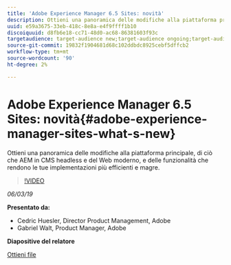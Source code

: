 ```yaml
---
title: 'Adobe Experience Manager 6.5 Sites: novità'
description: Ottieni una panoramica delle modifiche alla piattaforma principale, di ciò che AEM in CMS headless e del Web moderno, e delle funzionalità che rendono le tue implementazioni più efficienti e magre.
uuid: e59a3675-33eb-418c-8e8a-e4f9ffff1b10
discoiquuid: d8fb6e18-cc71-48d0-ac68-86381603f93c
targetaudience: target-audience new;target-audience ongoing;target-audience upgrader
source-git-commit: 19832f1904681d68c102ddbdc8925cebf5dffcb2
workflow-type: tm+mt
source-wordcount: '90'
ht-degree: 2%

---
```



# Adobe Experience Manager 6.5 Sites: novità{#adobe-experience-manager-sites-what-s-new}

Ottieni una panoramica delle modifiche alla piattaforma principale, di ciò che AEM in CMS headless e del Web moderno, e delle funzionalità che rendono le tue implementazioni più efficienti e magre.

>[!VIDEO](https://video.tv.adobe.com/v/26368/?quality=9)

*06/03/19*

**Presentato da:**

* Cedric Huesler, Director Product Management, Adobe
* Gabriel Walt, Product Manager, Adobe

**Diapositive del relatore**

[Ottieni file](assets/aem65-whatsnewgem-march6.pdf)

